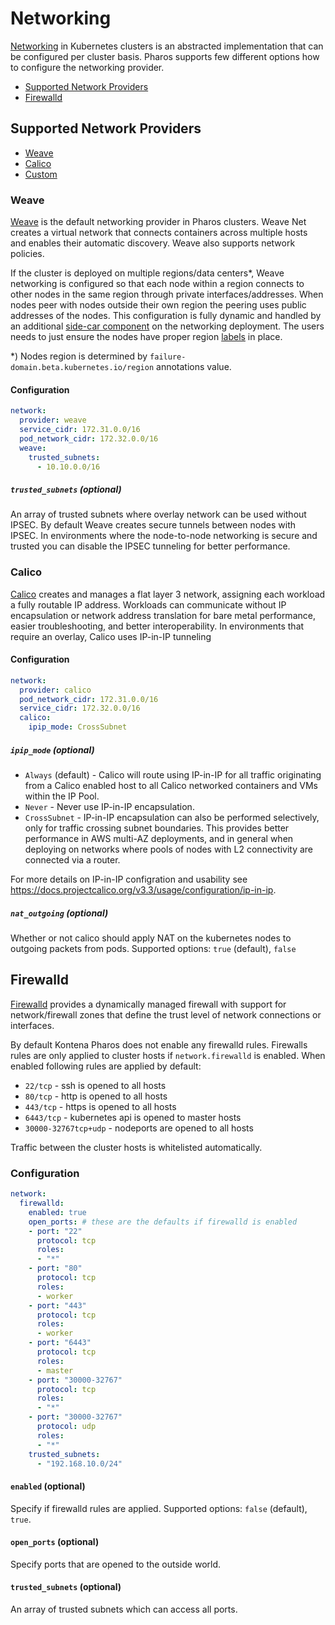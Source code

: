 # Networking

[Networking](https://kubernetes.io/docs/concepts/cluster-administration/networking/) in Kubernetes clusters is an abstracted implementation that can be configured per cluster basis. Pharos supports few different options how to configure the networking provider.

- [Supported Network Providers](#supported-network-providers)
- [Firewalld](#firewalld)


## Supported Network Providers

* [Weave](#weave)
* [Calico](#calico)
* [Custom](custom_networking.md)

### Weave

[Weave](https://github.com/weaveworks/weave) is the default networking provider in Pharos clusters. Weave Net creates a virtual network that connects containers across multiple hosts and enables their automatic discovery. Weave also supports network policies.

If the cluster is deployed on multiple regions/data centers*, Weave networking is configured so that each node within a region connects to other nodes in the same region through private interfaces/addresses. When nodes peer with nodes outside their own region the peering uses public addresses of the nodes. This configuration is fully dynamic and handled by an additional [side-car component](https://github.com/kontena/weave-flying-shuttle) on the networking deployment. The users needs to just ensure the nodes have proper region [labels](../configuration.md#hosts) in place.


*) Nodes region is determined by `failure-domain.beta.kubernetes.io/region` annotations value.

#### Configuration

```yaml
network:
  provider: weave
  service_cidr: 172.31.0.0/16
  pod_network_cidr: 172.32.0.0/16
  weave:
    trusted_subnets:
      - 10.10.0.0/16
```

##### `trusted_subnets` (optional)

An array of trusted subnets where overlay network can be used without IPSEC. By default Weave creates secure tunnels between nodes with IPSEC. In environments where the node-to-node networking is secure and trusted you can disable the IPSEC tunneling for better performance.


### Calico

[Calico](https://github.com/projectcalico/calico/) creates and manages a flat layer 3 network, assigning each workload a fully routable IP address. Workloads can communicate without IP encapsulation or network address translation for bare metal performance, easier troubleshooting, and better interoperability. In environments that require an overlay, Calico uses IP-in-IP tunneling

#### Configuration

```yaml
network:
  provider: calico
  pod_network_cidr: 172.31.0.0/16
  service_cidr: 172.32.0.0/16
  calico:
    ipip_mode: CrossSubnet
```

##### `ipip_mode` (optional)

* `Always` (default) - Calico will route using IP-in-IP for all traffic originating from a Calico enabled host to all Calico networked containers and VMs within the IP Pool.
* `Never` - Never use IP-in-IP encapsulation.
* `CrossSubnet` - IP-in-IP encapsulation can also be performed selectively, only for traffic crossing subnet boundaries. This provides better performance in AWS multi-AZ deployments, and in general when deploying on networks where pools of nodes with L2 connectivity are connected via a router.

For more details on IP-in-IP configration and usability see https://docs.projectcalico.org/v3.3/usage/configuration/ip-in-ip.

##### `nat_outgoing` (optional)

Whether or not calico should apply NAT on the kubernetes nodes to outgoing packets from pods. Supported options: `true` (default), `false`


## Firewalld

[Firewalld](https://firewalld.org/) provides a dynamically managed firewall with support for network/firewall zones that define the trust level of network connections or interfaces.

By default Kontena Pharos does not enable any firewalld rules. Firewalls rules are only applied to cluster hosts if `network.firewalld` is enabled. When enabled following rules are applied by default:

- `22/tcp` - ssh is opened to all hosts
- `80/tcp` - http is opened to all hosts
- `443/tcp` - https is opened to all hosts
- `6443/tcp` - kubernetes api is opened to master hosts
- `30000-32767tcp+udp` - nodeports are opened to all hosts

Traffic between the cluster hosts is whitelisted automatically.

### Configuration

```yaml
network:
  firewalld:
    enabled: true
    open_ports: # these are the defaults if firewalld is enabled
    - port: "22"
      protocol: tcp
      roles:
      - "*"
    - port: "80"
      protocol: tcp
      roles:
      - worker
    - port: "443"
      protocol: tcp
      roles:
      - worker
    - port: "6443"
      protocol: tcp
      roles:
      - master
    - port: "30000-32767"
      protocol: tcp
      roles:
      - "*"
    - port: "30000-32767"
      protocol: udp
      roles:
      - "*"
    trusted_subnets:
      - "192.168.10.0/24"
```

#### `enabled` (optional)

Specify if firewalld rules are applied. Supported options: `false` (default), `true`.

#### `open_ports` (optional)

Specify ports that are opened to the outside world.

#### `trusted_subnets` (optional)

An array of trusted subnets which can access all ports.
